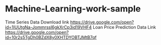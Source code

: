 # Machine-Learning-work-sample
Time Series Data Download link    https://drive.google.com/open?id=1IUUtgNa-Jommrssl6gkXrCp3id19VHF4
Loan Price Prediction Data Link   https://drive.google.com/open?id=10r2s5TgDh0BZdX8y0XHTDYOBTJMtB7qf
